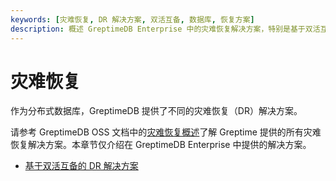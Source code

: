 ```yaml
---
keywords: [灾难恢复, DR 解决方案, 双活互备, 数据库, 恢复方案]
description: 概述 GreptimeDB Enterprise 中的灾难恢复解决方案，特别是基于双活互备的 DR 解决方案，并提供相关链接以获取更多信息。
---
```


# 灾难恢复

作为分布式数据库，GreptimeDB 提供了不同的灾难恢复（DR）解决方案。

请参考 GreptimeDB OSS 文档中的[灾难恢复概述](/user-guide/deployments-administration/disaster-recovery/overview.md)了解 Greptime 提供的所有灾难恢复解决方案。本章节仅介绍在 GreptimeDB Enterprise 中提供的解决方案。

- [基于双活互备的 DR 解决方案](./dr-solution-based-on-active-active-failover.md)
